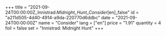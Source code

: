 +++
title = "2021-09-24T00:00:00Z_Innistrad:_Midnight_Hunt_Consider_[en]_false"
id = "a211d505-4d40-4914-a9da-220770d6ddbc"
date = "2021-09-24T00:00:00Z"
name = "Consider"
lang = ["en"]
price = "1.91"
quantity = 4
foil = false
set = "Innistrad: Midnight Hunt"
+++
